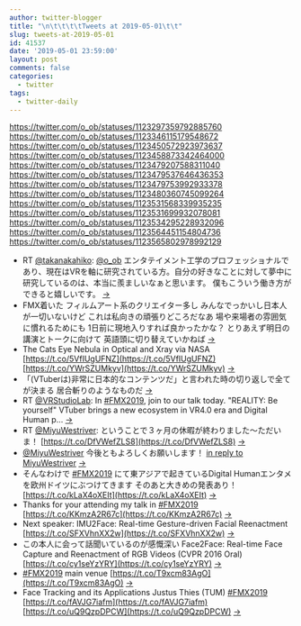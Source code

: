 ```yaml
---
author: twitter-blogger
title: "\n\t\t\t\tTweets at 2019-05-01\t\t"
slug: tweets-at-2019-05-01
id: 41537
date: '2019-05-01 23:59:00'
layout: post
comments: false
categories:
  - twitter
tags:
  - twitter-daily
---
```


https://twitter.com/o_ob/statuses/1123297359792885760 https://twitter.com/o_ob/statuses/1123346115179548672 https://twitter.com/o_ob/statuses/1123450572923973637 https://twitter.com/o_ob/statuses/1123458873342464000 https://twitter.com/o_ob/statuses/1123479207588311040 https://twitter.com/o_ob/statuses/1123479537646436353 https://twitter.com/o_ob/statuses/1123479753992933378 https://twitter.com/o_ob/statuses/1123480360745099264 https://twitter.com/o_ob/statuses/1123531568339935235 https://twitter.com/o_ob/statuses/1123531699932078081 https://twitter.com/o_ob/statuses/1123534295228932096 https://twitter.com/o_ob/statuses/1123564451154804736 https://twitter.com/o_ob/statuses/1123565802978992129  

*   RT [@takanakahiko](https://twitter.com/takanakahiko): [@o_ob](https://twitter.com/o_ob) エンタテイメント工学のプロフェッショナルであり、現在はVRを軸に研究されている方。自分の好きなことに対して夢中に研究しているのは、本当に羨ましいなぁと思います。 僕もこういう働き方ができると嬉しいです。 [->](https://twitter.com/o_ob/statuses/1123297359792885760)
*   FMX着いた フィルムアート系のクリエイター多し みんなでっかいし日本人が一切いないけど これは私向きの頑張りどころだなあ 場や来場者の雰囲気に慣れるためにも 1日前に現地入りすれば良かったかな？ とりあえず明日の講演とトークに向けて 英語頭に切り替えていかねば [->](https://twitter.com/o_ob/statuses/1123346115179548672)
*   The Cats Eye Nebula in Optical and Xray via NASA [https://t.co/5VfIUgUFNZ](https://t.co/5VfIUgUFNZ) [https://t.co/YWrSZUMkyv](https://t.co/YWrSZUMkyv) [->](https://twitter.com/o_ob/statuses/1123450572923973637)
*   「(VTuberは)非常に日本的なコンテンツだ」と言われた時の切り返しで全てが決まる 居合斬りのようなものだ [->](https://twitter.com/o_ob/statuses/1123458873342464000)
*   RT [@VRStudioLab](https://twitter.com/VRStudioLab): In [#FMX2019](https://twitter.com/search?q=%23FMX2019&src=hash), join to our talk today. "REALITY: Be yourself" VTuber brings a new ecosystem in VR4.0 era and Digital Human p… [->](https://twitter.com/o_ob/statuses/1123479207588311040)
*   RT [@MiyuWestriver](https://twitter.com/MiyuWestriver): ということで３ヶ月の休暇が終わりました〜ただいま！ [https://t.co/DfVWefZLS8](https://t.co/DfVWefZLS8) [->](https://twitter.com/o_ob/statuses/1123479537646436353)
*   [@MiyuWestriver](https://twitter.com/MiyuWestriver) 今後ともよろしくお願いします！ [in reply to MiyuWestriver](https://twitter.com/MiyuWestriver/statuses/1123243684831612928) [->](https://twitter.com/o_ob/statuses/1123479753992933378)
*   そんなわけで [#FMX2019](https://twitter.com/search?q=%23FMX2019&src=hash) にて東アジアで起きているDigital Humanエンタメを欧州ドイツにぶつけてきます そのあと大きめの発表あり！ [https://t.co/kLaX4oXEIt](https://t.co/kLaX4oXEIt) [->](https://twitter.com/o_ob/statuses/1123480360745099264)
*   Thanks for your attending my talk in [#FMX2019](https://twitter.com/search?q=%23FMX2019&src=hash) [https://t.co/KKmzA2R67c](https://t.co/KKmzA2R67c) [->](https://twitter.com/o_ob/statuses/1123531568339935235)
*   Next speaker: IMU2Face: Real-time Gesture-driven Facial Reenactment [https://t.co/SFXVhnXX2w](https://t.co/SFXVhnXX2w) [->](https://twitter.com/o_ob/statuses/1123531699932078081)
*   この本人に会って話聞いているのが感慨深い Face2Face: Real-time Face Capture and Reenactment of RGB Videos (CVPR 2016 Oral) [https://t.co/cy1seYzYRY](https://t.co/cy1seYzYRY) [->](https://twitter.com/o_ob/statuses/1123534295228932096)
*   [#FMX2019](https://twitter.com/search?q=%23FMX2019&src=hash) main venue [https://t.co/T9xcm83AgO](https://t.co/T9xcm83AgO) [->](https://twitter.com/o_ob/statuses/1123564451154804736)
*   Face Tracking and its Applications Justus Thies (TUM) [#FMX2019](https://twitter.com/search?q=%23FMX2019&src=hash) [https://t.co/fAVJG7iafm](https://t.co/fAVJG7iafm) [https://t.co/uQ9QzpDPCW](https://t.co/uQ9QzpDPCW) [->](https://twitter.com/o_ob/statuses/1123565802978992129)